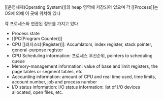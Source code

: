 
[[운영체제(Operating System)]]의 heap 영역에 저장되어 있으며 각 [[Process]]는 OS에 의해 이 곳에 위치해 있다

각 프로세스와 연관된 정보를 가지고 있다
+ Process state
+ [[PC(Program Counter)]]
+ CPU [[레지스터(Register)]]: Accumlators, index register, stack pointer, general-purpose register
+ CPU Scheduling information: 프로세스 우선순위, pointers to scheduling queue
+ Memory-management information:  value of base and limit registers, the page tables or 
segment tables, etc.
+ Accounting information:  amount of CPU and real time used, time limits, account number, 
job and process number
+ I/O status information: I/O status information: list of I/O devices allocated, open files, etc. 
